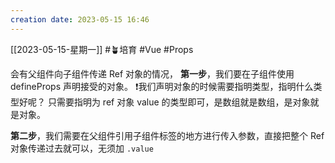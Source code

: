 ```yaml
---
creation date: 2023-05-15 16:46 
---
```

 [[2023-05-15-星期一]]  #🪴培育 #Vue #Props

会有父组件向子组件传递 Ref 对象的情况，
**第一步**，我们要在子组件使用 defineProps 声明接受的对象。
❗我们声明对象的时候需要指明类型，指明什么类型好呢？
只需要指明为 ref 对象 value 的类型即可，是数组就是数组，是对象就是对象。

**第二步**，我们需要在父组件引用子组件标签的地方进行传入参数，直接把整个 Ref 对象传递过去就可以，无须加 `.value `









